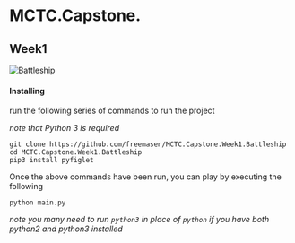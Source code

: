 # MCTC.Capstone.
## Week1

![Battleship](http://i.imgur.com/lsgmqpZ.png)

#### Installing
run the following series of commands to run the project

_note that Python 3 is required_

```
git clone https://github.com/freemasen/MCTC.Capstone.Week1.Battleship
cd MCTC.Capstone.Week1.Battleship
pip3 install pyfiglet
```

Once the above commands have been run, you can play by executing the following

```
python main.py
```

_note you many need to run `python3` in place of `python` if you have both python2 and python3 installed_
